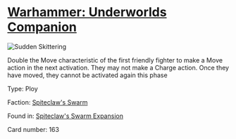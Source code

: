 # [Warhammer: Underworlds Companion](https://guidokessels.github.io/wh-underworlds)

  

![Sudden Skittering](https://warhammerunderworlds.com/wp-content/uploads/sites/6/2018/02/163_ENG.png)

Double the Move characteristic of the first friendly fighter to make a Move action in the next activation. They may not make a Charge action. Once they have moved, they cannot be activated again this phase

Type: Ploy

Faction: [Spiteclaw's Swarm](https://guidokessels.github.io/wh-underworlds/factions/spiteclaws-swarm.md)

Found in: [Spiteclaw's Swarm Expansion](https://guidokessels.github.io/wh-underworlds/locations/spiteclaws-swarm-expansion.md)

Card number: 163
